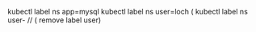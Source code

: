 kubectl label ns <namespace> app=mysql
kubectl label ns <namespace> user=loch (
kubectl label ns <namespace> user-  // ( remove label user)
